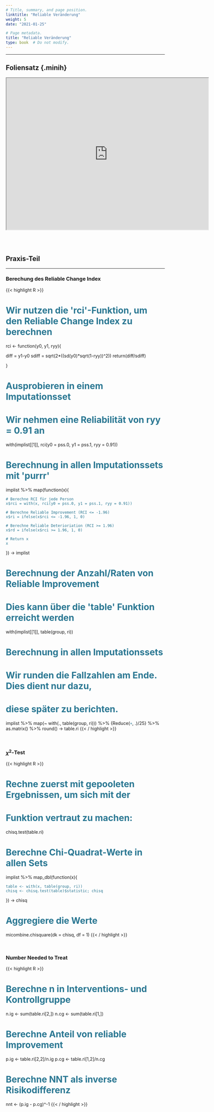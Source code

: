 ```yaml
---
# Title, summary, and page position.
linktitle: "Reliable Veränderung"
weight: 5
date: "2021-01-25"

# Page metadata.
title: "Reliable Veränderung"
type: book  # Do not modify.
---
```


<style>
code{
  color: #2a7792;
}
.hljs{
  font-size: 16px
}
.minih{
  font-size: 1px;
  margin: 0px 0px 0px 0px;
}

.highlight {
    position: relative;
}
.highlight pre {
    padding: 15px;
}
.highlight-copy-btn {
    position: absolute;
    top: 7px;
    right: 7px;
    border: 0;
    border-radius: 4px;
    padding: 5px;
    font-size: 0.7em;
    line-height: 1.8;
    color: #fff;
    background-color: #777;
    min-width: 55px;
    text-align: center;
}
.highlight-copy-btn:hover {
    background-color: #666;
}
</style>

---



## Foliensatz {.minih}


<iframe src="https://drive.google.com/file/d/117bRqbY9wjSy8M7jakcYDjBxtYTMldmF/preview" width="640" height="480" allow="autoplay"></iframe>


<br></br>

## Praxis-Teil

---


### Berechung des Reliable Change Index

{{< highlight R >}}
# Wir nutzen die 'rci'-Funktion, um den Reliable Change Index zu berechnen
rci <- function(y0, y1, ryy){

  diff = y1-y0
  sdiff = sqrt(2*((sd(y0)*sqrt(1-ryy))^2))
  return(diff/sdiff)

}

# Ausprobieren in einem Imputationsset
# Wir nehmen eine Reliabilität von ryy = 0.91 an
with(implist[[1]], rci(y0 = pss.0, y1 = pss.1, ryy = 0.91))

# Berechnung in allen Imputationssets mit 'purrr'
implist %>%
  map(function(x){

    # Berechne RCI für jede Person
    x$rci = with(x, rci(y0 = pss.0, y1 = pss.1, ryy = 0.91))

    # Berechne Reliable Improvement (RCI <= -1.96)
    x$ri = ifelse(x$rci <= -1.96, 1, 0)

    # Berechne Reliable Deterioriation (RCI >= 1.96)
    x$rd = ifelse(x$rci >= 1.96, 1, 0)

    # Return x
    x

  }) -> implist


# Berechnung der Anzahl/Raten von Reliable Improvement
# Dies kann über die 'table' Funktion erreicht werden
with(implist[[1]], table(group, ri))

# Berechnung in allen Imputationssets
# Wir runden die Fallzahlen am Ende. Dies dient nur dazu,
# diese später zu berichten.
implist %>%
  map(~ with(., table(group, ri))) %>%
  {Reduce(`+`, .)/25} %>%
  as.matrix() %>%
  round() -> table.ri
{{< / highlight >}}


<br>

### $\chi^2$-Test

{{< highlight R >}}
# Rechne zuerst mit gepooleten Ergebnissen, um sich mit der
# Funktion vertraut zu machen:
chisq.test(table.ri)

# Berechne Chi-Quadrat-Werte in allen Sets
implist %>%
  map_dbl(function(x){

    table <- with(x, table(group, ri))
    chisq <- chisq.test(table)$statistic; chisq

  }) -> chisq

# Aggregiere die Werte
micombine.chisquare(dk = chisq, df = 1)
{{< / highlight >}}



<br>

### Number Needed to Treat

{{< highlight R >}}
# Berechne n in Interventions- und Kontrollgruppe
n.ig <- sum(table.ri[2,])
n.cg <- sum(table.ri[1,])

# Berechne Anteil von reliable Improvement
p.ig <- table.ri[2,2]/n.ig
p.cg <- table.ri[1,2]/n.cg

# Berechne NNT als inverse Risikodifferenz
nnt <- (p.ig - p.cg)^-1
{{< / highlight >}}


<style>
h1 {color: #2a7792;}
</style>
